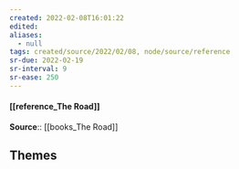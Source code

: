```yaml
---
created: 2022-02-08T16:01:22 
edited: 
aliases:
  - null
tags: created/source/2022/02/08, node/source/reference
sr-due: 2022-02-19
sr-interval: 9
sr-ease: 250
---
```


#### [[reference_The Road]]
**Source**:: [[books_The Road]]

## Themes
